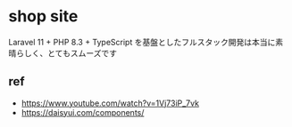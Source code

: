 # shop site
Laravel 11 + PHP 8.3 + TypeScript を基盤としたフルスタック開発は本当に素晴らしく、とてもスムーズです


## ref
- https://www.youtube.com/watch?v=1Vj73iP_7vk
- https://daisyui.com/components/

